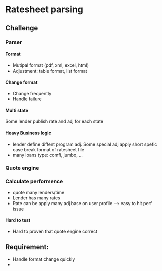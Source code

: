 # Ratesheet parsing

## Challenge

### Parser
#### Format
* Mutipal format (pdf, xml, excel, html)
* Adjustment: table format, list format
#### Change format
* Change frequently
* Handle failure
#### Multi state
Some lender publish rate and adj for each state
#### Heavy Business logic
* lender define diffent program adj. Some special adj apply short spefic case break format of ratesheet file
* many loans type: comfi, jumbo, ...

### Quote engine
### Calculate performence
* quote many lenders/time
* Lender has many rates
* Rate can be apply many adj base on user profile
--> easy to hit perf issue
#### Hard to test
* Hard to proven that quote engine correct

## Requirement:
* Handle format change quickly
* 
### 